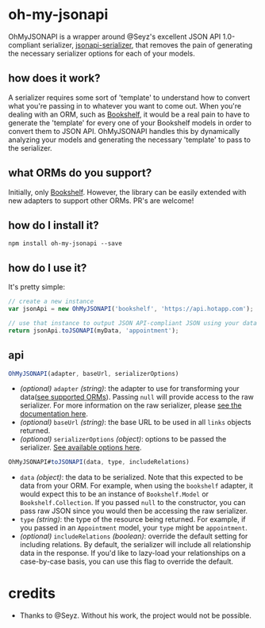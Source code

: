 # oh-my-jsonapi
OhMyJSONAPI is a wrapper around @Seyz's excellent JSON API 1.0-compliant serializer, [jsonapi-serializer](https://github.com/SeyZ/jsonapi-serializer), that removes the pain of generating the necessary serializer options for each of your models.

## how does it work?
A serializer requires some sort of 'template' to understand how to convert what you're passing in to whatever you want to come out. When you're dealing with an ORM, such as [Bookshelf](https://github.com/tgriesser/bookshelf), it would be a real pain to have to generate the 'template' for every one of your Bookshelf models in order to convert them to JSON API. OhMyJSONAPI handles this by dynamically analyzing your models and generating the necessary 'template' to pass to the serializer.

## what ORMs do you support?
Initially, only [Bookshelf](https://github.com/tgriesser/bookshelf). However, the library can be easily extended with new adapters to support other ORMs. PR's are welcome!

## how do I install it?
`npm install oh-my-jsonapi --save`

## how do I use it?
It's pretty simple:

```javascript
// create a new instance
var jsonApi = new OhMyJSONAPI('bookshelf', 'https://api.hotapp.com');

// use that instance to output JSON API-compliant JSON using your data
return jsonApi.toJSONAPI(myData, 'appointment');
```

## api
```javascript
OhMyJSONAPI(adapter, baseUrl, serializerOptions)
```
- _(optional)_ `adapter` _(string)_: the adapter to use for transforming your data([see supported ORMs](#what-orms-do-you-support?)). Passing `null` will provide access to the raw serializer. For more information on the raw serializer, please [see the documentation here](https://github.com/SeyZ/jsonapi-serializer#documentation).
- _(optional)_ `baseUrl` _(string)_: the base URL to be used in all `links` objects returned.
- _(optional)_ `serializerOptions` _(object)_: options to be passed the serializer. [See available options here](https://github.com/SeyZ/jsonapi-serializer#documentation).

```javascript
OhMyJSONAPI#toJSONAPI(data, type, includeRelations)
```
- `data` _(object)_: the data to be serialized. Note that this expected to be data from your ORM. For example, when using the `bookshelf` adapter, it would expect this to be an instance of `Bookshelf.Model` or `Bookshelf.Collection`. If you passed `null` to the constructor, you can pass raw JSON since you would then be accessing the raw serializer.
- `type` _(string)_: the type of the resource being returned. For example, if you passed in an `Appointment` model, your `type` might be `appointment`.
- _(optional)_ `includeRelations` _(boolean)_: override the default setting for including relations. By default, the serializer will include all relationship data in the response. If you'd like to lazy-load your relationships on a case-by-case basis, you can use this flag to override the default.

# credits
- Thanks to @Seyz. Without his work, the project would not be possible.
